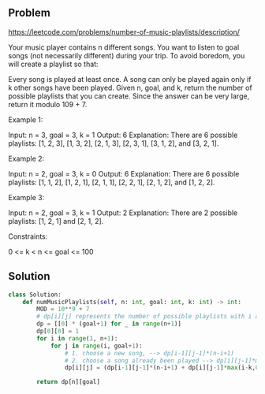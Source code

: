 ## Problem
https://leetcode.com/problems/number-of-music-playlists/description/

Your music player contains n different songs. You want to listen to goal songs (not necessarily different) during your trip. To avoid boredom, you will create a playlist so that:

Every song is played at least once.
A song can only be played again only if k other songs have been played.
Given n, goal, and k, return the number of possible playlists that you can create. Since the answer can be very large, return it modulo 109 + 7.

 

Example 1:

Input: n = 3, goal = 3, k = 1
Output: 6
Explanation: There are 6 possible playlists: [1, 2, 3], [1, 3, 2], [2, 1, 3], [2, 3, 1], [3, 1, 2], and [3, 2, 1].

Example 2:

Input: n = 2, goal = 3, k = 0
Output: 6
Explanation: There are 6 possible playlists: [1, 1, 2], [1, 2, 1], [2, 1, 1], [2, 2, 1], [2, 1, 2], and [1, 2, 2].

Example 3:

Input: n = 2, goal = 3, k = 1
Output: 2
Explanation: There are 2 possible playlists: [1, 2, 1] and [2, 1, 2].
 

Constraints:

0 <= k < n <= goal <= 100


## Solution

```python
class Solution:
    def numMusicPlaylists(self, n: int, goal: int, k: int) -> int:
        MOD = 10**9 + 7
        # dp[i][j] represents the number of possible playlists with i and j distinct songs
        dp = [[0] * (goal+1) for _ in range(n+1)]
        dp[0][0] = 1
        for i in range(1, n+1):
            for j in range(i, goal+1):
                # 1. choose a new song, --> dp[i-1][j-1]*(n-i+1)
                # 2. choose a song already been played --> dp[i][j-1]*max(i-k,0)
                dp[i][j] = (dp[i-1][j-1]*(n-i+1) + dp[i][j-1]*max(i-k,0)) % MOD

        return dp[n][goal] 
```